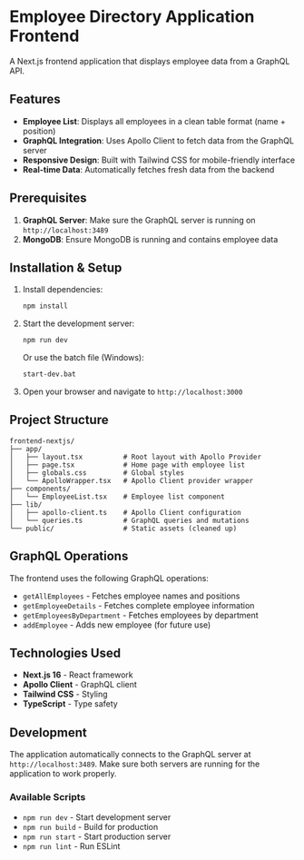 # Employee Directory Application Frontend

A Next.js frontend application that displays employee data from a GraphQL API.

## Features

- **Employee List**: Displays all employees in a clean table format (name + position)
- **GraphQL Integration**: Uses Apollo Client to fetch data from the GraphQL server
- **Responsive Design**: Built with Tailwind CSS for mobile-friendly interface
- **Real-time Data**: Automatically fetches fresh data from the backend

## Prerequisites

1. **GraphQL Server**: Make sure the GraphQL server is running on `http://localhost:3489`
2. **MongoDB**: Ensure MongoDB is running and contains employee data

## Installation & Setup

1. Install dependencies:
   ```bash
   npm install
   ```

2. Start the development server:
   ```bash
   npm run dev
   ```

   Or use the batch file (Windows):
   ```bash
   start-dev.bat
   ```

3. Open your browser and navigate to `http://localhost:3000`

## Project Structure

```
frontend-nextjs/
├── app/
│   ├── layout.tsx          # Root layout with Apollo Provider
│   ├── page.tsx            # Home page with employee list
│   ├── globals.css         # Global styles
│   └── ApolloWrapper.tsx   # Apollo Client provider wrapper
├── components/
│   └── EmployeeList.tsx    # Employee list component
├── lib/
│   ├── apollo-client.ts    # Apollo Client configuration
│   └── queries.ts          # GraphQL queries and mutations
└── public/                 # Static assets (cleaned up)
```

## GraphQL Operations

The frontend uses the following GraphQL operations:

- `getAllEmployees` - Fetches employee names and positions
- `getEmployeeDetails` - Fetches complete employee information
- `getEmployeesByDepartment` - Fetches employees by department
- `addEmployee` - Adds new employee (for future use)

## Technologies Used

- **Next.js 16** - React framework
- **Apollo Client** - GraphQL client
- **Tailwind CSS** - Styling
- **TypeScript** - Type safety

## Development

The application automatically connects to the GraphQL server at `http://localhost:3489`. Make sure both servers are running for the application to work properly.

### Available Scripts

- `npm run dev` - Start development server
- `npm run build` - Build for production
- `npm run start` - Start production server
- `npm run lint` - Run ESLint